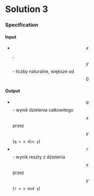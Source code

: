 # Solution 3

### Specification

#### Input

* $$x$$, $$y$$ - liczby naturalne, większe od $$0$$ 

#### Output

* $$q$$ - wynik dzielenia całkowitego $$x$$ przez $$y$$ (`q = x div y`)
* $$r$$ - wynik reszty z dzielenia $$x$$ przez $$y$$ (`r = x mod y`)

